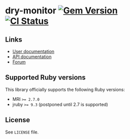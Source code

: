 <!--- this file is synced from dry-rb/template-gem project -->
[gem]: https://rubygems.org/gems/dry-monitor
[actions]: https://github.com/dry-rb/dry-monitor/actions

# dry-monitor [![Gem Version](https://badge.fury.io/rb/dry-monitor.svg)][gem] [![CI Status](https://github.com/dry-rb/dry-monitor/workflows/ci/badge.svg)][actions]

## Links

* [User documentation](https://dry-rb.org/gems/dry-monitor)
* [API documentation](http://rubydoc.info/gems/dry-monitor)
* [Forum](https://discourse.dry-rb.org)

## Supported Ruby versions

This library officially supports the following Ruby versions:

* MRI `>= 2.7.0`
* jruby `>= 9.3` (postponed until 2.7 is supported)

## License

See `LICENSE` file.
